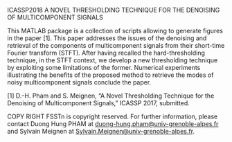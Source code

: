 ICASSP2018
A NOVEL THRESHOLDING TECHNIQUE FOR THE DENOISING OF MULTICOMPONENT SIGNALS

This MATLAB package is a collection of scripts allowing to generate figures in the paper [1]. This paper addresses the issues of the denoising and retrieval of the components of multicomponent signals from their short-time Fourier transform (STFT). After having recalled the hard-thresholding technique, in the STFT context, we develop a new thresholding technique by exploiting some limitations of the former. Numerical experiments illustrating the benefits of the proposed method to retrieve the modes of noisy multicomponent signals conclude the paper.

[1] D.-H. Pham and S. Meignen, “A Novel Thresholding Technique for the Denoising of Multicomponent Signals,” ICASSP 2017, submitted.

COPY RIGHT FSSTn is copyright reserved. For further information, please contact Duong Hung PHAM at duong-hung.pham@univ-grenoble-alpes.fr and Sylvain Meignen at Sylvain.Meignen@univ-grenoble-alpes.fr.
